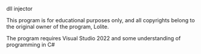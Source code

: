 dll injector 


This program is for educational purposes only, and all copyrights belong to the original owner of the program, Lolite. 



The program requires Visual Studio 2022 and some understanding of programming in C#
